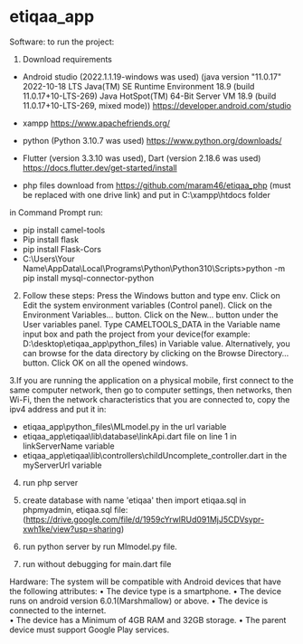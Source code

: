 # etiqaa_app

Software:
to run the project:

1. Download requirements
- Android studio (2022.1.1.19-windows was used) 
(java version "11.0.17" 2022-10-18 LTS
Java(TM) SE Runtime Environment 18.9 (build 11.0.17+10-LTS-269)
Java HotSpot(TM) 64-Bit Server VM 18.9 (build 11.0.17+10-LTS-269, mixed mode))
https://developer.android.com/studio

- xampp
https://www.apachefriends.org/

- python (Python 3.10.7 was used)
https://www.python.org/downloads/

- Flutter (version 3.3.10 was used), Dart (version 2.18.6 was used)
https://docs.flutter.dev/get-started/install

- php files download from https://github.com/maram46/etiqaa_php (must be replaced with one drive link)
and put in C:\xampp\htdocs folder

in Command Prompt run: 
- pip install camel-tools
- Pip install flask
- pip install Flask-Cors
- C:\Users\Your Name\AppData\Local\Programs\Python\Python310\Scripts>python -m pip install mysql-connector-python


2. Follow these steps:
Press the Windows button and type env.
Click on Edit the system environment variables (Control panel).
Click on the Environment Variables… button.
Click on the New… button under the User variables panel.
Type CAMELTOOLS_DATA in the Variable name input box and path the project from your device(for example: D:\desktop\etiqaa_app\python_files) in Variable value. Alternatively, you can browse for the data directory by clicking on the Browse Directory… button.
Click OK on all the opened windows.

3.If you are running the application on a physical mobile, first connect to the same computer network, then go to computer settings, then networks, then Wi-Fi, then the network characteristics that you are connected to, copy the ipv4 address and put it in:
- etiqaa_app\python_files\MLmodel.py  in the url variable
- etiqaa_app\etiqaa\lib\database\linkApi.dart file on line 1 in linkServerName variable
- etiqaa_app\etiqaa\lib\controllers\childUncomplete_controller.dart in the myServerUrl variable

4. run php server

5. create database with name 'etiqaa' then import etiqaa.sql in phpmyadmin, etiqaa.sql file: (https://drive.google.com/file/d/1959cYrwlRUd091MjJ5CDVsypr-xwh1ke/view?usp=sharing)

6. run python server by run Mlmodel.py file.

7. run without debugging for main.dart file

Hardware:
The system will be compatible with Android devices that have the following attributes:
•	The device type is a smartphone.
•	The device runs on android version 6.0.1(Marshmallow) or above. 
•	The device is connected to the internet.  
•	The device has a Minimum of 4GB RAM and 32GB storage.
•	The parent device must support Google Play services.
